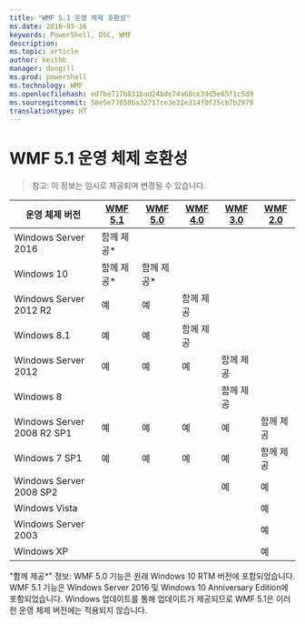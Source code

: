 ```yaml
---
title: "WMF 5.1 운영 체제 호환성"
ms.date: 2016-05-16
keywords: PowerShell, DSC, WMF
description: 
ms.topic: article
author: keithb
manager: dongill
ms.prod: powershell
ms.technology: WMF
ms.openlocfilehash: ed7be717b831bad24bde74a68ce39d5e65f1c5d9
ms.sourcegitcommit: 58e5e77050ba32717ce3e31e314f0f25cb7b2979
translationtype: HT
---
```

# <a name="wmf-51-operating-system-compatibility"></a>WMF 5.1 운영 체제 호환성 #

> 참고: 이 정보는 임시로 제공되며 변경될 수 있습니다.

| 운영 체제 버전 | [WMF 5.1](https://aka.ms/wmf51download) | [WMF 5.0](https://aka.ms/wmf5download) | [WMF 4.0](https://aka.ms/wmf4download) |  [WMF 3.0](https://aka.ms/wmf3download) | [WMF 2.0](https://aka.ms/wmf2download) |
| ------------------------ | ----------- | ----------- | ----------- | ------------ |  ------------- |
| Windows Server 2016 | 함께 제공* |  |  |  |  |
| Windows 10 | 함께 제공* | 함께 제공*  | | | |  
| Windows Server 2012 R2| 예 | 예 | 함께 제공 |  |  |
| Windows 8.1 | 예 | 예 |  함께 제공 |  |  |
| Windows Server 2012 | 예 | 예 | 예 |  함께 제공 | |
| Windows 8 |  |  |  | 함께 제공 | |
| Windows Server 2008 R2 SP1 | 예 | 예 | 예 |  예| 함께 제공 |
| Windows 7 SP1  | 예 | 예 | 예 | 예 | 함께 제공 |
| Windows Server 2008 SP2 | | | | 예 | 예 |
| Windows Vista | | | | | 예 |
| Windows Server 2003| | | |  | 예 |
| Windows XP | | | |  | 예 |


"함께 제공*" 정보: WMF 5.0 기능은 원래 Windows 10 RTM 버전에 포함되었습니다.
WMF 5.1 기능은 Windows Server 2016 및 Windows 10 Anniversary Edition에 포함되었습니다. Windows 업데이트를 통해 업데이트가 제공되므로 WMF 5.1은 이러한 운영 체제 버전에는 적용되지 않습니다.


